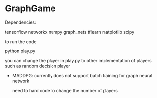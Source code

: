 # GraphGame

Dependencies: 

tensorflow
networkx
numpy
graph_nets
tflearn
matplotlib
scipy

to run the code

python play.py

you can change the player in play.py to other implementation of players such as random decision player


- MADDPG:
  currently does not support batch training for graph neural network
  
  need to hard code to change the number of players
